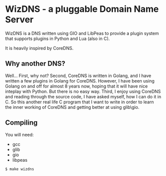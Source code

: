 WizDNS - a pluggable Domain Name Server
=======================================

WizDNS is a DNS written using GIO and LibPeas to provide
a plugin system that supports plugins in Python and Lua (also in C).

It is heavily inspired by CoreDNS.

Why another DNS?
----------------

Well...
First, why not?
Second, CoreDNS is written in Golang, and I have written a few
plugins in Golang for CoreDNS. However, I have been using Golang
on and off for almost 8 years now, hoping that it will have nice
inteplay with Python. But there is no easy way.
Third, I enjoy using CoreDNS and reading through the source code,
I have asked myself, how I can do it in C. So this another real
life C program that I want to write in order to learn the inner
working of CoreDNS and getting better at using glib\gio.

Compiling
---------

You will need:

 - gcc
 - glib
 - gio
 - libpeas

```
$ make wizdns
```
